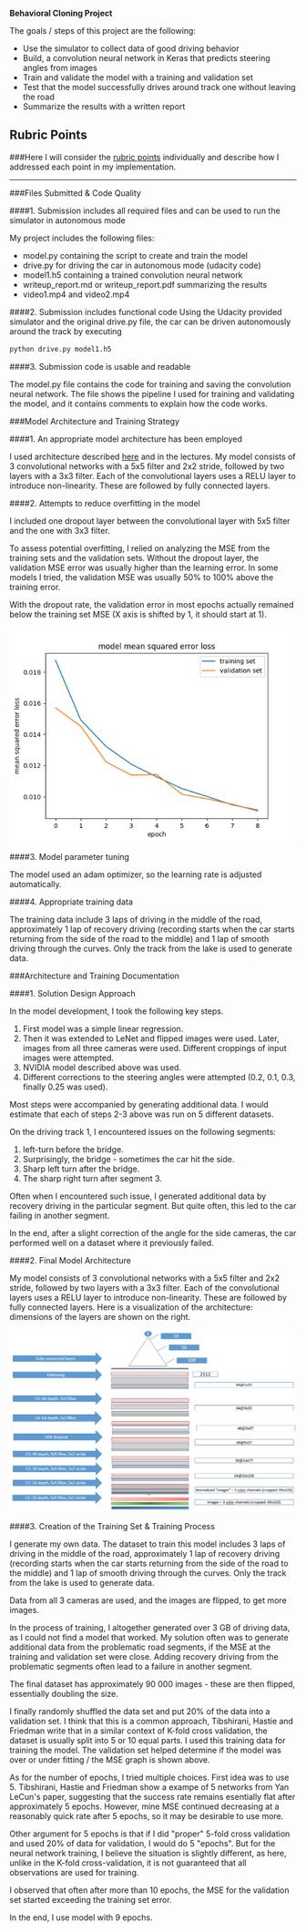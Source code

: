 
**Behavioral Cloning Project**

The goals / steps of this project are the following:
* Use the simulator to collect data of good driving behavior
* Build, a convolution neural network in Keras that predicts steering angles from images
* Train and validate the model with a training and validation set
* Test that the model successfully drives around track one without leaving the road
* Summarize the results with a written report


[//]: # (Image References)

[image1]: ./examples/placeholder.png "Model Visualization"
[image2]: ./examples/placeholder.png "Grayscaling"
[image3]: ./examples/placeholder_small.png "Recovery Image"
[image4]: ./examples/placeholder_small.png "Recovery Image"
[image5]: ./examples/placeholder_small.png "Recovery Image"
[image6]: ./examples/placeholder_small.png "Normal Image"
[image7]: ./examples/placeholder_small.png "Flipped Image"

## Rubric Points
###Here I will consider the [rubric points](https://review.udacity.com/#!/rubrics/432/view) individually and describe how I addressed each point in my implementation.  

---
###Files Submitted & Code Quality

####1. Submission includes all required files and can be used to run the simulator in autonomous mode

My project includes the following files:
* model.py containing the script to create and train the model
* drive.py for driving the car in autonomous mode (udacity code)
* model1.h5 containing a trained convolution neural network 
* writeup_report.md or writeup_report.pdf summarizing the results
* video1.mp4 and video2.mp4

####2. Submission includes functional code
Using the Udacity provided simulator and the original drive.py file, the car can be driven autonomously around the track by executing 
```sh
python drive.py model1.h5
```

####3. Submission code is usable and readable

The model.py file contains the code for training and saving the convolution neural network. The file shows the pipeline I used for training and validating the model, and it contains comments to explain how the code works.

###Model Architecture and Training Strategy

####1. An appropriate model architecture has been employed

I used architecture described [here](https://devblogs.nvidia.com/parallelforall/deep-learning-self-driving-cars/) and in the lectures. My model consists of 3 convolutional networks with a 5x5 filter and 2x2 stride, followed by two layers with a 3x3 filter. Each of the convolutional layers uses a RELU layer to introduce non-linearity. These are followed by fully connected layers.

####2. Attempts to reduce overfitting in the model

I included one dropout layer between the convolutional layer with 5x5 filter and the one with 3x3 filter. 

To assess potential overfitting, I relied on analyzing the MSE from the training sets and the validation sets. Without the dropout layer, the validation MSE error was usually higher than the learning error. In some models I tried, the validation MSE was usually 50% to 100% above the training error. 

With the dropout rate, the validation error in most epochs actually remained below the training set MSE (X axis is shifted by 1, it should start at 1).

![alt text](https://github.com/MartinTomis/Cloning/blob/master/model1_MSE.png "MSE")

####3. Model parameter tuning

The model used an adam optimizer, so the learning rate is adjusted automatically.

####4. Appropriate training data

The training data include 3 laps of driving in the middle of the road, approximately 1 lap of recovery driving (recording starts when the car starts returning from the side of the road to the middle) and 1 lap of smooth driving through the curves. Only the track from the lake is used to generate data.



###Architecture and Training Documentation

####1. Solution Design Approach

In the model development, I took the following key steps. 
1. First model was a simple linear regression.
2. Then it was extended to LeNet and flipped images were used. Later, images from all three cameras were used. Different croppings of input images were attempted.
3. NVIDIA model described above was used.
4. Different corrections to the steering angles were attempted (0.2, 0.1, 0.3, finally 0.25 was used).

Most steps were accompanied by generating additional data. I would estimate that each of steps 2-3 above was run on 5 different datasets.

On the driving track 1, I encountered issues on the following segments:
1. left-turn before the bridge.
2. Surprisingly, the bridge - sometimes the car hit the side.
3. Sharp left turn after the bridge.
4. The sharp right turn after segment 3.

Often when I encountered such issue, I generated additional data by recovery driving in the particular segment. But quite often, this led to the car failing in another segment.

In the end, after a slight correction of the angle for the side cameras, the car performed well on a dataset where it previously failed.


####2. Final Model Architecture

My model consists of 3 convolutional networks with a 5x5 filter and 2x2 stride, followed by two layers with a 3x3 filter. Each of the convolutional layers uses a RELU layer to introduce non-linearity. These are followed by fully connected layers.
Here is a visualization of the architecture: dimensions of the layers are shown on the right.

![alt text](https://github.com/MartinTomis/Cloning/blob/master/architecture.PNG "Architecture") 

####3. Creation of the Training Set & Training Process

I generate my own data. The dataset to train this model includes 3 laps of driving in the middle of the road, approximately 1 lap of recovery driving (recording starts when the car starts returning from the side of the road to the middle) and 1 lap of smooth driving through the curves. Only the track from the lake is used to generate data.

Data from all 3 cameras are used, and the images are flipped, to get more images.

In the process of training, I altogether generated over 3 GB of driving data, as I could not find a model that worked. My solution often was to generate additional data from the problematic road segments, if the MSE at the training and validation set were close. Adding recovery driving from the problematic segments often lead to a failure in another segment.

The final dataset has approximately 90 000 images - these are then flipped, essentially doubling the size.

I finally randomly shuffled the data set and put 20% of the data into a validation set. I think that this is a common approach, Tibshirani, Hastie and Friedman write that in a similar context of K-fold cross validation, the dataset is usually split into 5 or 10 equal parts. I used this training data for training the model. The validation set helped determine if the model was over or under fitting / the MSE graph is shown above.

As for the number of epochs, I tried multiple choices. First idea was to use 5. Tibshirani, Hastie and Friedman show a exampe of 5 networks from Yan LeCun's paper, suggesting that the success rate remains esentially flat after approximately 5 epochs. However, mine MSE continued decreasing at a reasonably quick rate after 5 epochs, so it may be desirable to use more. 

Other argument for 5 epochs is that if I did "proper" 5-fold cross validation and used 20% of data for validation, I would do 5 "epochs". But for the neural network training, I believe the situation is slightly different, as here, unlike in the K-fold cross-validation, it is not guaranteed that all observations are used for training.  

I observed that often after more than 10 epochs, the MSE for the validation set started exceeding the training set error. 

In the end, I use model with 9 epochs.
